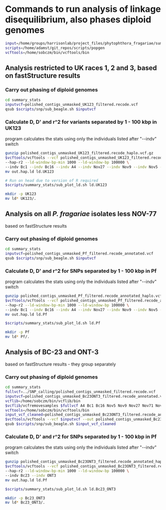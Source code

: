 # Commands to run analysis of linkage disequilibrium, also phases diploid genomes

```bash
input=/home/groups/harrisonlab/project_files/phytophthora_fragariae/summary_stats
scripts=/home/adamst/git_repos/scripts/popgen
vcftools=/home/sobczm/bin/vcftools/bin
```

## Analysis restricted to UK races 1, 2 and 3, based on fastStructure results

### Carry out phasing of diploid genomes

```bash
cd summary_stats
inputvcf=polished_contigs_unmasked_UK123_filtered.recode.vcf
qsub $scripts/snp/sub_beagle.sh $inputvcf
```

### Calculate D, D' and r^2 for variants separated by 1 - 100 kbp in UK123

program calculates the stats using only the individuals listed after "--indv" switch

```bash
gunzip polished_contigs_unmasked_UK123_filtered.recode_haplo.vcf.gz
$vcftools/vcftools --vcf polished_contigs_unmasked_UK123_filtered.recode_haplo.vcf \
--hap-r2 --ld-window-bp-min 1000 --ld-window-bp 100000 \
--indv Bc1 --indv Bc16 --indv A4 --indv Nov27 --indv Nov9 --indv Nov5 --indv Nov71
mv out.hap.ld ld.UK123

# Run on head due to version of R required
$scripts/summary_stats/sub_plot_ld.sh ld.UK123

mkdir -p UK123
mv ld* UK123/.
```

## Analysis on all *P. fragariae* isolates less NOV-77

based on fastStructure results

### Carry out phasing of diploid genomes

```bash
cd summary_stats
inputvcf=polished_contigs_unmasked_Pf_filtered.recode_annotated.vcf
qsub $scripts/snp/sub_beagle.sh $inputvcf
```

### Calculate D, D' and r^2 for SNPs separated by 1 - 100 kbp in Pf

program calculates the stats using only the individuals listed after "--indv" switch

```bash
gunzip polished_contigs_unmasked_Pf_filtered.recode_annotated_haplo.vcf.gz
$vcftools/vcftools --vcf polished_contigs_unmasked_Pf_filtered.recode_annotated_haplo.vcf \
--hap-r2 --ld-window-bp-min 1000 --ld-window-bp 100000 \
--indv Bc1 --indv Bc16 --indv A4 --indv Nov27 --indv Nov9 --indv Nov5 --indv Nov71 --indv Bc23 --indv ONT3 --indv SCRP245_v2
mv out.hap.ld ld.Pf

$scripts/summary_stats/sub_plot_ld.sh ld.Pf

mkdir -p Pf
mv ld* Pf/.
```

## Analysis of BC-23 and ONT-3

based on fastStructure results - they group separately

### Carry out phasing of diploid genomes

```bash
cd summary_stats
fullvcf=../SNP_calling/polished_contigs_unmasked_filtered.recode.vcf
inputvcf=polished_contigs_unmasked_Bc23ONT3_filtered.recode_annotated.vcf
vcflib=/home/sobczm/bin/vcflib/bin
$vcflib/vcfremovesamples $fullvcf A4 Bc1 Bc16 Nov5 Nov9 Nov27 Nov71 Nov77 SCRP245_v2 SCRP249 SCRP324 SCRP333 > $inputvcf
vcftools=/home/sobczm/bin/vcftools/bin
input_vcf_cleaned=polished_contigs_unmasked_Bc23ONT3_filtered.recode_annotated_nomissing.vcf
$vcftools/vcftools --vcf $inputvcf --out polished_contigs_unmasked_Bc23ONT3_filtered.recode_annotated_nomissing --max-missing 1 --recode
qsub $scripts/snp/sub_beagle.sh $input_vcf_cleaned
```

### Calculate D, D' and r^2 for SNPs separated by 1 - 100 kbp in Pf

program calculates the stats using only the individuals listed after "--indv" switch

```bash
gunzip polished_contigs_unmasked_Bc23ONT3_filtered.recode_annotated_haplo.vcf.gz
$vcftools/vcftools --vcf polished_contigs_unmasked_Bc23ONT3_filtered.recode_annotated_haplo.vcf \
--hap-r2 --ld-window-bp-min 1000 --ld-window-bp 100000 \
--indv Bc23 --indv ONT3
mv out.hap.ld ld.Pf

$scripts/summary_stats/sub_plot_ld.sh ld.Bc23_ONT3

mkdir -p Bc23_ONT3
mv ld* Bc23_ONT3/.
```
